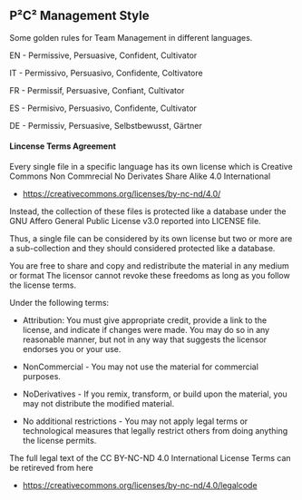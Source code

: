 ## P²C² Management Style

Some golden rules for Team Management in different languages.

EN - Permissive, Persuasive, Confident, Cultivator

IT - Permissivo, Persuasivo, Confidente, Coltivatore

FR - Permissif, Persuasive, Confiant, Cultivator

ES - Permisivo, Persuasivo, Confidente, Cultivator

DE - Permissiv, Persuasive, Selbstbewusst, Gärtner

#### Lincense Terms Agreement

Every single file in a specific language has its own license which is Creative Commons Non Commrecial No Derivates Share Alike 4.0 International

- https://creativecommons.org/licenses/by-nc-nd/4.0/

Instead, the collection of these files is protected like a database under the GNU Affero General Public License v3.0 reported into LICENSE file.

Thus, a single file can be considered by its own license but two or more are a sub-collection and they should considered protected like a database.

You are free to share and copy and redistribute the material in any medium or format
The licensor cannot revoke these freedoms as long as you follow the license terms.

Under the following terms:

 * Attribution: You must give appropriate credit, provide a link to the license, and indicate if changes were made. You may do so in any reasonable manner, but not in any way that suggests the licensor endorses you or your use.

 * NonCommercial - You may not use the material for commercial purposes.

 * NoDerivatives - If you remix, transform, or build upon the material, you may not distribute the modified material.

 * No additional restrictions - You may not apply legal terms or technological measures that legally restrict others from doing anything the license permits.
 
The full legal text of the CC BY-NC-ND 4.0 International License Terms can be retireved from here

- https://creativecommons.org/licenses/by-nc-nd/4.0/legalcode
